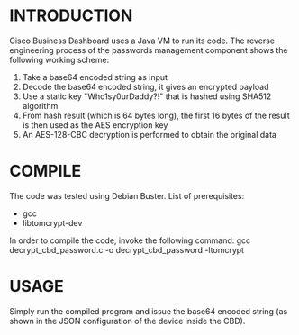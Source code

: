 # INTRODUCTION

Cisco Business Dashboard uses a Java VM to run its code.
The reverse engineering process of the passwords management component shows the following working scheme:

1) Take a base64 encoded string as input
2) Decode the base64 encoded string, it gives an encrypted payload
3) Use a static key "Who1sy0urDaddy?!" that is hashed using SHA512 algorithm
4) From hash result (which is 64 bytes long), the first 16 bytes of the result is then used as the AES encryption key
5) An AES-128-CBC decryption is performed to obtain the original data


# COMPILE

The code was tested using Debian Buster.
List of prerequisites:
 - gcc
 - libtomcrypt-dev

In order to compile the code, invoke the following command:
    gcc decrypt_cbd_password.c -o decrypt_cbd_password -ltomcrypt


# USAGE

Simply run the compiled program and issue the base64 encoded string (as shown in the JSON configuration of the device inside the CBD).
